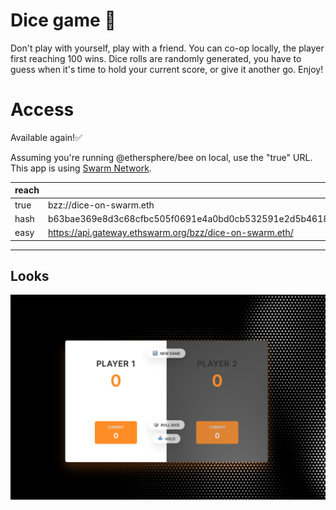 # Dice game 🎲

Don't play with yourself, play with a friend. You can co-op locally, the player first reaching 100 wins. Dice rolls are randomly generated, you have to guess when it's time to hold your current score, or give it another go.
Enjoy!

# Access

Available again!✅

Assuming you're running @ethersphere/bee on local, use the "true" URL. <br>
This app is using [Swarm Network](https://github.com/ethersphere/).

| reach |                                                                  |
| ----- | ---------------------------------------------------------------- |
| true  | bzz://dice-on-swarm.eth                                          |
| hash  | b63bae369e8d3c68cfbc505f0691e4a0bd0cb532591e2d5b4618a5bd57bccaf7 |
| easy  | https://api.gateway.ethswarm.org/bzz/dice-on-swarm.eth/          |

---

## Looks

![](./assets/source/sneakpeak.png)

[def]: https://gateway.ethswarm.org/
